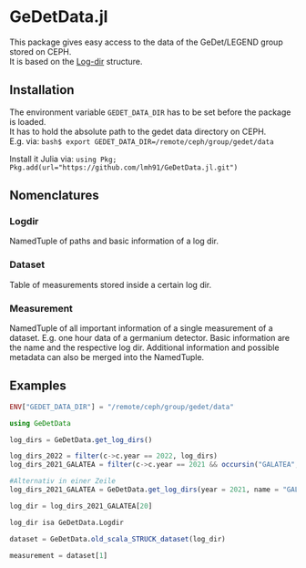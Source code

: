 # GeDetData.jl

This package gives easy access to the data of the GeDet/LEGEND group stored on CEPH.  
It is based on the [Log-dir](https://github.com/mppmu/gedet/wiki/Logdir-system) structure.

## Installation

The environment variable `GEDET_DATA_DIR` has to be set before the package is loaded.   
It has to hold the absolute path to the gedet data directory on CEPH.  
E.g. via: `bash$ export GEDET_DATA_DIR=/remote/ceph/group/gedet/data`

Install it Julia via: `using Pkg; Pkg.add(url="https://github.com/lmh91/GeDetData.jl.git")`
## Nomenclatures

### Logdir

NamedTuple of paths and basic information of a log dir.
### Dataset

Table of measurements stored inside a certain log dir.
### Measurement

NamedTuple of all important information of a single measurement of a dataset.
E.g. one hour data of a germanium detector.
Basic information are the name and the respective log dir.
Additional information and possible metadata can also be merged into the NamedTuple.

## Examples

```julia
ENV["GEDET_DATA_DIR"] = "/remote/ceph/group/gedet/data"

using GeDetData

log_dirs = GeDetData.get_log_dirs()

log_dirs_2022 = filter(c->c.year == 2022, log_dirs)
log_dirs_2021_GALATEA = filter(c->c.year == 2021 && occursin("GALATEA", c.name), log_dirs)

#Alternativ in einer Zeile
log_dirs_2021_GALATEA = GeDetData.get_log_dirs(year = 2021, name = "GALATEA")

log_dir = log_dirs_2021_GALATEA[20] 

log_dir isa GeDetData.Logdir

dataset = GeDetData.old_scala_STRUCK_dataset(log_dir)

measurement = dataset[1]
```